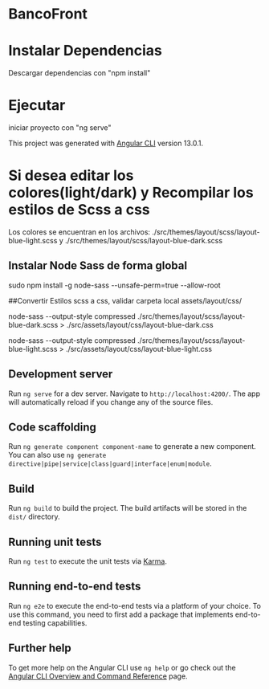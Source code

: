 # BancoFront
# Instalar Dependencias
Descargar dependencias con "npm install"

# Ejecutar
iniciar proyecto con "ng serve"



This project was generated with [Angular CLI](https://github.com/angular/angular-cli) version 13.0.1.


# Si desea editar los colores(light/dark) y Recompilar los estilos de Scss a css

Los colores se encuentran en los archivos: ./src/themes/layout/scss/layout-blue-light.scss y
./src/themes/layout/scss/layout-blue-dark.scss


## Instalar Node Sass de forma global

sudo npm install -g node-sass --unsafe-perm=true --allow-root

##Convertir Estilos scss a css, validar carpeta local assets/layout/css/

node-sass --output-style compressed ./src/themes/layout/scss/layout-blue-dark.scss > ./src/assets/layout/css/layout-blue-dark.css

node-sass --output-style compressed ./src/themes/layout/scss/layout-blue-light.scss > ./src/assets/layout/css/layout-blue-light.css




## Development server

Run `ng serve` for a dev server. Navigate to `http://localhost:4200/`. The app will automatically reload if you change any of the source files.

## Code scaffolding

Run `ng generate component component-name` to generate a new component. You can also use `ng generate directive|pipe|service|class|guard|interface|enum|module`.

## Build

Run `ng build` to build the project. The build artifacts will be stored in the `dist/` directory.

## Running unit tests

Run `ng test` to execute the unit tests via [Karma](https://karma-runner.github.io).

## Running end-to-end tests

Run `ng e2e` to execute the end-to-end tests via a platform of your choice. To use this command, you need to first add a package that implements end-to-end testing capabilities.

## Further help

To get more help on the Angular CLI use `ng help` or go check out the [Angular CLI Overview and Command Reference](https://angular.io/cli) page.
